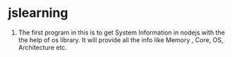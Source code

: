 # jslearning

1. The first program in this is to get System Information in nodejs with the the help of os library. It will provide all the info like Memory , Core, OS, Architecture etc.
